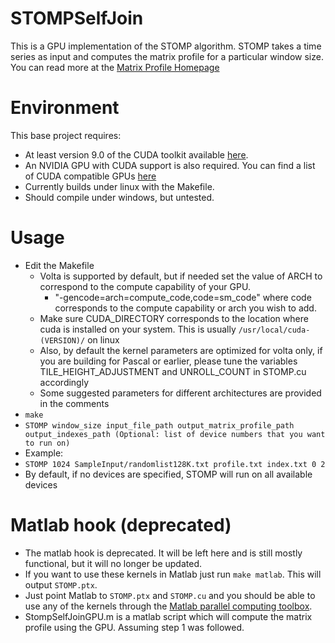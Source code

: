 # STOMPSelfJoin
This is a GPU implementation of the STOMP algorithm. STOMP takes a time series as input and computes the matrix profile for a particular window size. You can read more at the [Matrix Profile Homepage](http://www.cs.ucr.edu/~eamonn/MatrixProfile.html)
# Environment
This base project requires:
 * At least version 9.0 of the CUDA toolkit available [here](https://developer.nvidia.com/cuda-toolkit).
 * An NVIDIA GPU with CUDA support is also required. You can find a list of CUDA compatible GPUs [here](https://developer.nvidia.com/cuda-gpus)
 * Currently builds under linux with the Makefile. 
 * Should compile under windows, but untested. 
# Usage
* Edit the Makefile
  * Volta is supported by default, but if needed set the value of ARCH to correspond to the compute capability of your GPU.
    * "-gencode=arch=compute_code,code=sm_code" where code corresponds to the compute capability or arch you wish to add.
  * Make sure CUDA_DIRECTORY corresponds to the location where cuda is installed on your system. This is usually `/usr/local/cuda-(VERSION)/` on linux
  * Also, by default the kernel parameters are optimized for volta only, if you are building for Pascal or earlier, please tune the variables TILE_HEIGHT_ADJUSTMENT and UNROLL_COUNT in STOMP.cu accordingly
  * Some suggested parameters for different architectures are provided in the comments
* `make`
* `STOMP window_size input_file_path output_matrix_profile_path output_indexes_path (Optional: list of device numbers that you want to run on)`
* Example:
* `STOMP 1024 SampleInput/randomlist128K.txt profile.txt index.txt 0 2`
* By default, if no devices are specified, STOMP will run on all available devices


# Matlab hook (deprecated)
 * The matlab hook is deprecated. It will be left here and is still mostly functional, but it will no longer be updated.
 * If you want to use these kernels in Matlab just run `make matlab`. This will output `STOMP.ptx`.
 * Just point Matlab to `STOMP.ptx` and `STOMP.cu` and you should be able to use any of the kernels through the [Matlab parallel computing toolbox](https://www.mathworks.com/products/parallel-computing.html).
 * StompSelfJoinGPU.m is a matlab script which will compute the matrix profile using the GPU. Assuming step 1 was followed.
